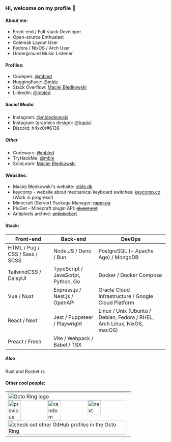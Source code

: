 ### Hi, welcome on my profile 👋
#### About me:
- Front-end / Full-stack Developer
- Open-source Enthusiast
- Colemak Layout User
- Fedora / NixOS / Arch User
- Underground Music Listener

#### Profiles:
* Codepen: [@mbled](https://codepen.io/mbled)
* HuggingFace: [@mble](https://huggingface.co/mble)
* Stack Overflow: [Maciej Błędkowski](https://stackoverflow.com/users/10492295)
* LinkedIn: [@mbled](https://linkedin.com/in/mbled)
##### Social Media
* Instagram: [@mbledkowski](https://instagram.com/mbledkowski)
* Instagram (graphics design): [@hqpixl](https://instagram.com/hqpixl)
* Discord: h4xx0r#6139
##### Other
* Codewars: [@mbled](https://codewars.com/users/mbled)
* TryHackMe: [@mble](https://tryhackme.com/p/mble)
* SoloLearn: [Maciej Błędkowski](https://www.sololearn.com/Profile/5637768)

#### Websites:
* Maciej Błędkowski's website: [mble.dk](https://mble.dk)
* keycomp - website about mechanical keyboard switches: [keycomp.co](https://keycomp.co) (Work in progress!)
* Minecraft (Server) Package Manager: ~~[mpm.gg](https://mpm.gg)~~
* PluGet - Minecraft plugin API: ~~[pluget.net](https://pluget.net)~~
* Antipixels archive: ~~[antipixel.art](https://antipixel.art)~~

#### Stack:
Front-end | Back-end | DevOps
--------- | -------- | ------
HTML / Pug / CSS / Sass / SCSS | Node.JS / Deno / Bun | PostgreSQL (+ Apache Age) / MongoDB
TailwindCSS / DaisyUI | TypeScript / JavaScript, Python, Go | Docker / Docker Compose
Vue / Nuxt | Express.js / Nest.js / OpenAPI | Oracle Cloud Infrastructure / Google Cloud Platform
React / Next | Jest / Puppeteer / Playwright | Linux / Unix (Ubuntu / Debian, Fedora / RHEL, Arch Linux, NixOS, macOS)
Preact / Fresh | Vite / Webpack / Babel / TSX |

##### Also
Rust and Rocket.rs

#### Other cool people:
<table><tbody><tr><td><a href="https://octo-ring.com/"><img src="https://octo-ring.com/static/img/widget/top.png" width="99%" alt="Octo Ring logo" align="top"></a><br><a href="https://octo-ring.com/p/mbledkowski/prev"><img src="https://octo-ring.com/static/img/widget/prev.png" width="33%" alt="previous" align="top" title="previous profile"></a><a href="https://octo-ring.com/p/mbledkowski/random"><img src="https://octo-ring.com/static/img/widget/random.png" width="33%" alt="random" align="top" title="random profile"></a><a href="https://octo-ring.com/p/mbledkowski/next"><img src="https://octo-ring.com/static/img/widget/next.png" width="33%" alt="next" align="top" title="next profile"></a><br><a href="https://octo-ring.com/"><img src="https://octo-ring.com/static/img/widget/bottom.png" width="99%" alt="check out other GitHub profiles in the Octo Ring" align="top"></a></td></tr></tbody></table> 
